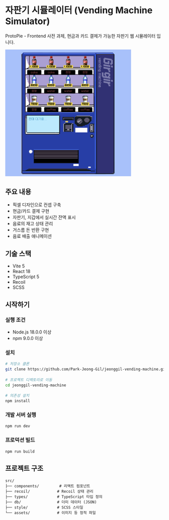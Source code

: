 # 자판기 시뮬레이터 (Vending Machine Simulator)

ProtoPie - Frontend 사전 과제, 현금과 카드 결제가 가능한 자판기 웹 시뮬레이터 입니다.

<img src="public/preview-image.png" alt="자판기 시뮬레이터 미리보기" width="400"/>

## 주요 내용

- 픽셀 디자인으로 컨셉 구축
- 현금/카드 결제 구현
- 자판기, 지갑에서 실시간 잔액 표시
- 음료의 재고 상태 관리
- 거스름 돈 반환 구현
- 음료 배출 애니메이션

## 기술 스택

- Vite 5
- React 18
- TypeScript 5
- Recoil 
- SCSS 

## 시작하기

### 실행 조건

- Node.js 18.0.0 이상
- npm 9.0.0 이상

### 설치

```bash
# 저장소 클론
git clone https://github.com/Park-Jeong-Gil/jeonggil-vending-machine.git

# 프로젝트 디렉토리로 이동
cd jeonggil-vending-machine

# 의존성 설치
npm install
```

### 개발 서버 실행

```bash
npm run dev
```

### 프로덕션 빌드

```bash
npm run build
```

## 프로젝트 구조

```
src/
├── components/         # 리액트 컴포넌트
├── recoil/            # Recoil 상태 관리
├── types/             # TypeScript 타입 정의
├── db/                # 더미 데이터 (JSON)
├── style/             # SCSS 스타일
└── assets/            # 이미지 등 정적 파일
```
